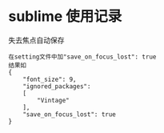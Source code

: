 # sublime 使用记录
失去焦点自动保存
```use
在setting文件中加"save_on_focus_lost": true
结果如
{
	"font_size": 9,
	"ignored_packages":
	[
		"Vintage"
	],
	"save_on_focus_lost": true
}

```
